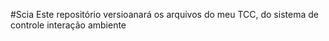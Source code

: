 #Scia
Este repositório versioanará os arquivos do meu TCC, do sistema de controle interação ambiente
